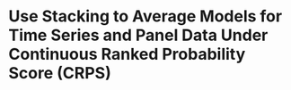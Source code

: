 #  Use Stacking to Average Models for Time Series and Panel Data Under Continuous Ranked Probability Score (CRPS)

